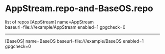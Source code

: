 # AppStream.repo-and-BaseOS.repo
list of repos
[AppStream]
name=AppStream
baseurl=file:///example/AppStream
enabled=1
gpgcheck=0

--------------------------------------
[BaseOS]
name=BaseOS
baseurl=file:///example/BaseOS
enabled=1
gpgcheck=0
